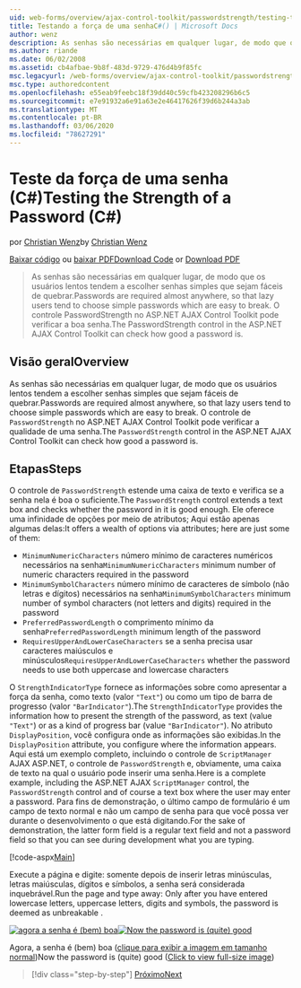 ```yaml
---
uid: web-forms/overview/ajax-control-toolkit/passwordstrength/testing-the-strength-of-a-password-cs
title: Testando a força de uma senhaC#() | Microsoft Docs
author: wenz
description: As senhas são necessárias em qualquer lugar, de modo que os usuários lentos tendem a escolher senhas simples que sejam fáceis de quebrar. O controle PasswordStrength no ASP. N...
ms.author: riande
ms.date: 06/02/2008
ms.assetid: cb4afbae-9b8f-483d-9729-476d4b9f85fc
msc.legacyurl: /web-forms/overview/ajax-control-toolkit/passwordstrength/testing-the-strength-of-a-password-cs
msc.type: authoredcontent
ms.openlocfilehash: e55eab9feebc18f39dd40c59cfb423208296b6c5
ms.sourcegitcommit: e7e91932a6e91a63e2e46417626f39d6b244a3ab
ms.translationtype: MT
ms.contentlocale: pt-BR
ms.lasthandoff: 03/06/2020
ms.locfileid: "78627291"
---
```

# <a name="testing-the-strength-of-a-password-c"></a><span data-ttu-id="b4856-104">Teste da força de uma senha (C#)</span><span class="sxs-lookup"><span data-stu-id="b4856-104">Testing the Strength of a Password (C#)</span></span>

<span data-ttu-id="b4856-105">por [Christian Wenz](https://github.com/wenz)</span><span class="sxs-lookup"><span data-stu-id="b4856-105">by [Christian Wenz](https://github.com/wenz)</span></span>

<span data-ttu-id="b4856-106">[Baixar código](https://download.microsoft.com/download/9/3/f/93f8daea-bebd-4821-833b-95205389c7d0/PasswordStrength0.cs.zip) ou [baixar PDF](https://download.microsoft.com/download/2/d/c/2dc10e34-6983-41d4-9c08-f78f5387d32b/passwordstrength0CS.pdf)</span><span class="sxs-lookup"><span data-stu-id="b4856-106">[Download Code](https://download.microsoft.com/download/9/3/f/93f8daea-bebd-4821-833b-95205389c7d0/PasswordStrength0.cs.zip) or [Download PDF](https://download.microsoft.com/download/2/d/c/2dc10e34-6983-41d4-9c08-f78f5387d32b/passwordstrength0CS.pdf)</span></span>

> <span data-ttu-id="b4856-107">As senhas são necessárias em qualquer lugar, de modo que os usuários lentos tendem a escolher senhas simples que sejam fáceis de quebrar.</span><span class="sxs-lookup"><span data-stu-id="b4856-107">Passwords are required almost anywhere, so that lazy users tend to choose simple passwords which are easy to break.</span></span> <span data-ttu-id="b4856-108">O controle PasswordStrength no ASP.NET AJAX Control Toolkit pode verificar a boa senha.</span><span class="sxs-lookup"><span data-stu-id="b4856-108">The PasswordStrength control in the ASP.NET AJAX Control Toolkit can check how good a password is.</span></span>

## <a name="overview"></a><span data-ttu-id="b4856-109">Visão geral</span><span class="sxs-lookup"><span data-stu-id="b4856-109">Overview</span></span>

<span data-ttu-id="b4856-110">As senhas são necessárias em qualquer lugar, de modo que os usuários lentos tendem a escolher senhas simples que sejam fáceis de quebrar.</span><span class="sxs-lookup"><span data-stu-id="b4856-110">Passwords are required almost anywhere, so that lazy users tend to choose simple passwords which are easy to break.</span></span> <span data-ttu-id="b4856-111">O controle de `PasswordStrength` no ASP.NET AJAX Control Toolkit pode verificar a qualidade de uma senha.</span><span class="sxs-lookup"><span data-stu-id="b4856-111">The `PasswordStrength` control in the ASP.NET AJAX Control Toolkit can check how good a password is.</span></span>

## <a name="steps"></a><span data-ttu-id="b4856-112">Etapas</span><span class="sxs-lookup"><span data-stu-id="b4856-112">Steps</span></span>

<span data-ttu-id="b4856-113">O controle de `PasswordStrength` estende uma caixa de texto e verifica se a senha nela é boa o suficiente.</span><span class="sxs-lookup"><span data-stu-id="b4856-113">The `PasswordStrength` control extends a text box and checks whether the password in it is good enough.</span></span> <span data-ttu-id="b4856-114">Ele oferece uma infinidade de opções por meio de atributos; Aqui estão apenas algumas delas:</span><span class="sxs-lookup"><span data-stu-id="b4856-114">It offers a wealth of options via attributes; here are just some of them:</span></span>

- <span data-ttu-id="b4856-115">`MinimumNumericCharacters` número mínimo de caracteres numéricos necessários na senha</span><span class="sxs-lookup"><span data-stu-id="b4856-115">`MinimumNumericCharacters` minimum number of numeric characters required in the password</span></span>
- <span data-ttu-id="b4856-116">`MinimumSymbolCharacters` número mínimo de caracteres de símbolo (não letras e dígitos) necessários na senha</span><span class="sxs-lookup"><span data-stu-id="b4856-116">`MinimumSymbolCharacters` minimum number of symbol characters (not letters and digits) required in the password</span></span>
- <span data-ttu-id="b4856-117">`PreferredPasswordLength` o comprimento mínimo da senha</span><span class="sxs-lookup"><span data-stu-id="b4856-117">`PreferredPasswordLength` minimum length of the password</span></span>
- <span data-ttu-id="b4856-118">`RequiresUpperAndLowerCaseCharacters` se a senha precisa usar caracteres maiúsculos e minúsculos</span><span class="sxs-lookup"><span data-stu-id="b4856-118">`RequiresUpperAndLowerCaseCharacters` whether the password needs to use both uppercase and lowercase characters</span></span>

<span data-ttu-id="b4856-119">O `StrengthIndicatorType` fornece as informações sobre como apresentar a força da senha, como texto (valor `"Text"`) ou como um tipo de barra de progresso (valor `"BarIndicator"`).</span><span class="sxs-lookup"><span data-stu-id="b4856-119">The `StrengthIndicatorType` provides the information how to present the strength of the password, as text (value `"Text"`) or as a kind of progress bar (value `"BarIndicator"`).</span></span> <span data-ttu-id="b4856-120">No atributo `DisplayPosition`, você configura onde as informações são exibidas.</span><span class="sxs-lookup"><span data-stu-id="b4856-120">In the `DisplayPosition` attribute, you configure where the information appears.</span></span> <span data-ttu-id="b4856-121">Aqui está um exemplo completo, incluindo o controle de `ScriptManager` AJAX ASP.NET, o controle de `PasswordStrength` e, obviamente, uma caixa de texto na qual o usuário pode inserir uma senha.</span><span class="sxs-lookup"><span data-stu-id="b4856-121">Here is a complete example, including the ASP.NET AJAX `ScriptManager` control, the `PasswordStrength` control and of course a text box where the user may enter a password.</span></span> <span data-ttu-id="b4856-122">Para fins de demonstração, o último campo de formulário é um campo de texto normal e não um campo de senha para que você possa ver durante o desenvolvimento o que está digitando.</span><span class="sxs-lookup"><span data-stu-id="b4856-122">For the sake of demonstration, the latter form field is a regular text field and not a password field so that you can see during development what you are typing.</span></span>

[!code-aspx[Main](testing-the-strength-of-a-password-cs/samples/sample1.aspx)]

<span data-ttu-id="b4856-123">Execute a página e digite: somente depois de inserir letras minúsculas, letras maiúsculas, dígitos e símbolos, a senha será considerada inquebrável.</span><span class="sxs-lookup"><span data-stu-id="b4856-123">Run the page and type away: Only after you have entered lowercase letters, uppercase letters, digits and symbols, the password is deemed as unbreakable .</span></span>

<span data-ttu-id="b4856-124">[![agora a senha é (bem) boa](testing-the-strength-of-a-password-cs/_static/image2.png)](testing-the-strength-of-a-password-cs/_static/image1.png)</span><span class="sxs-lookup"><span data-stu-id="b4856-124">[![Now the password is (quite) good](testing-the-strength-of-a-password-cs/_static/image2.png)](testing-the-strength-of-a-password-cs/_static/image1.png)</span></span>

<span data-ttu-id="b4856-125">Agora, a senha é (bem) boa ([clique para exibir a imagem em tamanho normal](testing-the-strength-of-a-password-cs/_static/image3.png))</span><span class="sxs-lookup"><span data-stu-id="b4856-125">Now the password is (quite) good ([Click to view full-size image](testing-the-strength-of-a-password-cs/_static/image3.png))</span></span>

> [!div class="step-by-step"]
> [<span data-ttu-id="b4856-126">Próximo</span><span class="sxs-lookup"><span data-stu-id="b4856-126">Next</span></span>](testing-the-strength-of-a-password-vb.md)
